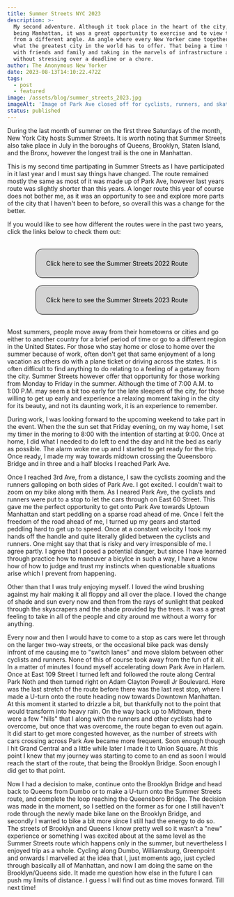 ```yaml
---
title: Summer Streets NYC 2023
description: >-
  My second adventure. Although it took place in the heart of the city, that
  being Manhattan, it was a great opportunity to exercise and to view the city
  from a different angle. An angle where every New Yorker came together to enjoy
  what the greatest city in the world has to offer. That being a time to spend
  with friends and family and taking in the marvels of infrastructure and nature
  without stressing over a deadline or a chore.
author: The Anonymous New Yorker
date: 2023-08-13T14:10:22.472Z
tags:
  - post
  - featured
image: /assets/blog/summer_streets_2023.jpg
imageAlt: 'Image of Park Ave closed off for cyclists, runners, and skaters'
status: published
---
```

During the last month of summer on the first three Saturdays of the month, New York City hosts Summer Streets. It is worth noting that Summer Streets also take place in July in the boroughs of Queens, Brooklyn, Staten Island, and the Bronx, however the longest trail is the one in Manhattan. 

This is my second time partipating in Summer Streets as I have participated in it last year and I must say things have changed. The route remained mostly the same as most of it was made up of Park Ave, however last years route was slightly shorter than this years. A longer route this year of course does not bother me, as it was an opportunity to see and explore more parts of the city that I haven't been to before, so overall this was a change for the better.

If you would like to see how different the routes were in the past two years, click the links below to check them out:

<br>

<div class="link"><p><a class="maps" href="/assets/blog/summer-streets-2022-map.jpg" target="_blank">Click here to see the Summer Streets 2022 Route</a></p></div>

<br>

<div class="link"><p><a class="maps" href="/assets/blog/summer-streets-2023-map.jpg" target="_blank">Click here to see the Summer Streets 2023 Route</a></p></div>

<br>

Most summers, people move away from their hometowns or cities and go either to another country for a brief period of time or go to a different region in the United States. For those who stay home or close to home over the summer because of work, often don't get that same enjoyment of a long vacation as others do with a plane ticket or driving across the states. It is often difficult to find anything to do relating to a feeling of a getaway from the city. Summer Streets however offer that opportunity for those working from Monday to Friday in the summer. Although the time of 7:00 A.M. to 1:00 P.M. may seem a bit too early for the late sleepers of the city, for those willing to get up early and experience a relaxing moment taking in the city for its beauty, and not its daunting work, it is an experience to remember. 

During work, I was looking forward to the upcoming weekend to take part in the event. When the the sun set that Friday evening, on my way home, I set my timer in the moring to 8:00 with the intention of starting at 9:00. Once at home, I did what I needed to do left to end the day and hit the bed as early as possible. The alarm woke me up and I started to get ready for the trip. Once ready, I made my way towards midtown crossing the Queensboro Bridge and in three and a half blocks I reached Park Ave. 

Once I reached 3rd Ave, from a distance, I saw the cyclists zooming and the runners galloping on both sides of Park Ave. I got excited. I couldn't wait to zoom on my bike along with them. As I neared Park Ave, the cyclists and runners were put to a stop to let the cars through on East 60 Street. This gave me the perfect opportunity to get onto Park Ave towards Uptown Manhattan and start peddling on a sparse road ahead of me. Once I felt the freedom of the road ahead of me, I turned up my gears and started peddling hard to get up to speed. Once at a constant velocity I took my hands off the handle and quite literally glided between the cyclists and runners. One might say that that is risky and very irresponsible of me. I agree partly. I agree that I posed a potential danger, but since I have learned through practice how to maneuver a bicylce in such a way, I have a know how of how to judge and trust my instincts when questionable situations arise which I prevent from happening. 

Other than that I was truly enjoying myself. I loved the wind brushing against my hair making it all floppy and all over the place. I loved the change of shade and sun every now and then from the rays of sunlight that peaked through the skyscrapers and the shade provided by the trees. It was a great feeling to take in all of the people and city around me without a worry for anything. 

Every now and then I would have to come to a stop as cars were let through on the larger two-way streets, or the occasional bike pack was densly infront of me causing me to "switch lanes" and move slalom between other cyclists and runners. None of this of course took away from the fun of it all. In a matter of minutes I found myself accelerating down Park Ave in Harlem. Once at East 109 Street I turned left and followed the route along Central Park Noth and then turned right on Adam Clayton Powell Jr Boulevard. Here was the last stretch of the route before there was the last rest stop, where I made a U-turn onto the route heading now towards Downtown Manhattan. At this moment it started to drizzle a bit, but thankfully not to the point that would transform into heavy rain. On the way back up to Midtown, there were a few "hills" that I along with the runners and other cyclists had to overcome, but once that was overcome, the route began to even out again. It did start to get more congested however, as the number of streets with cars crossing across Park Ave became more frequent. Soon enough though I hit Grand Central and a little while later I made it to Union Square. At this point I knew that my journey was starting to come to an end as soon I would reach the start of the route, that being the Brooklyn Bridge. Soon enough I did get to that point. 

Now I had a decision to make, continue onto the Brooklyn Bridge and head back to Queens from Dumbo or to make a U-turn onto the Summer Streets route, and complete the loop reaching the Queensboro Bridge. The decision was made in the moment, so I settled on the former as for one I still haven't rode through the newly made bike lane on the Brooklyn Bridge, and secondly I wanted to bike a bit more since I still had the energy to do so. The streets of Brooklyn and Queens I know pretty well so it wasn't a "new" experience or something I was excited about at the same level as the Summer Streets route which happens only in the summer, but nevertheless I enjoyed trip as a whole. Cycling along Dumbo, Williamsburg, Greenpoint and onwards I marvelled at the idea that I, just moments ago, just cycled through basically all of Manhattan, and now I am doing the same on the Brooklyn/Queens side. It made me question how else in the future I can push my limits of distance. I guess I will find out as time moves forward. Till next time!

<style>
.link {
    border: 1px solid black;
    border-radius: 15px;
    width: 70%;
    background: lightgray;
    margin: auto;
    padding: 10px;
}
.maps {
    display: flex;
    justify-content: center;
    text-decoration: none;
    color: black;
}
.maps:hover {
    text-decoration: underline;
}
@media (max-width: 650px) {
    .link {
        width: 90%;
    }
}
</style>
